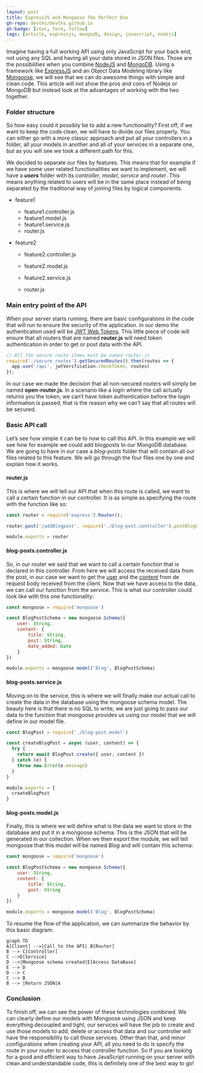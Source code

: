 ```yaml
---
layout: post
title: ExpressJS and Mongoose The Perfect Duo
gh-repo: devtks/devtks.github.io
gh-badge: [star, fork, follow]
tags: [article, expressjs, mongodb, design, javascript, nodejs]
---
```


Imagine having a full working API using only JavaScript for your back end, not using any SQL and having all your data stored in JSON files. Those are the possibilities when you combine [NodeJS](https://nodejs.org/en/) and [MongoDB](https://www.mongodb.com/). Using a framework like [ExpressJS](https://expressjs.com/) and an Object Data Modeling library like [Mongoose](https://mongoosejs.com/), we will see that we can do awesome things with simple and clean code. This article will not show the pros and cons of Nodejs or MongoDB but instead look at the advantages of working with the two together.

### Folder structure

So how easy could it possibly be to add a new functionality? First off, if we want to keep the code clean, we will have to divide our files properly. You can either go with a more classic approach and put all your controllers in a folder, all your models in another and all of your services in a separate one, but as you will see we took a different path for this.

We decided to separate our files by features. This means that for example if we have some user related functionalities we want to implement, we will have a ***users*** folder with its *controller*, *model*, *service* and *router*. This means anything related to users will be in the same place instead of being separated by the traditional way of joining files by logical components.

- feature1

  - feature1.controller.js
  - feature1.model.js
  - feature1.service.js
  - router.js

- feature2

  - feature2.controller.js

  - feature2.model.js

  - feature2.service.js

  - router.js

    

### Main entry point of the API

When your server starts running, there are basic configurations in the code that will run
to ensure the security of the application. In our demo the authentication used will be [JWT Web Tokens](https://jwt.io/). This little piece of code will ensure that all routers that are named **router.js** will need token authentication in order to get or post data with the API.

```javascript
// All the secure route items must be named router.js
require('./secure_routes').getSecuredRoutes().then(routes => {
  app.use('/api', jwtVerification.checkToken, routes)
});
```

In our case we made the decision that all non-secured routers will simply be named **open-router.js**. In a scenario like a login where the call actually returns you the token, we can’t
have token authentication before the login information is passed, that is the reason why we can’t say that all routes will be secured.



### Basic API call 

Let’s see how simple it can be to now to call this API. In this example we will see how for example we could add blogposts to our MongoDB database. We are going to have in our case a *blog-posts* folder that will contain all our files related to this feature. We will go through the four files one by one and explain how it works.



#### router.js

This is where we will tell our API that when this route is called, we want to call a certain function in our controller. It is as simple as specifying the route with the function like so: 

```javascript
const router = require('express').Router();

router.post('/addBlogpost', require('./blog-post.controller').postBlogPost)

module.exports = router
```



#### blog-posts.controller.js

So, in our router we said that we want to call a certain function that is declared in this controller. From here we will access the received data from the post, in our case we want to get the <u>user</u> and the <u>content</u> from de request body received from the client. Now that we have access to the data, we can call our function from the service. This is what our controller could look like with this one functionality:

```javascript
const mongoose = require('mongoose')

const BlogPostSchema = new mongoose.Schema({
    user: String,
    content: {
        title: String,
        post: String,
        date_added: Date
    }
})

module.exports = mongoose.model('Blog', BlogPostSchema)

```



#### blog-posts.service.js

Moving on to the service, this is where we will finally make our actual call to create the data in the database using the mongoose schema model. The beauty here is that there is no SQL to write, we are just going to pass our data to the function that mongoose provides us using our
model that we will define in our model file.

``` javascript
const BlogPost = require('./blog-post.model')

const createBlogPost = async (user, content) => {
  try {
    return await BlogPost.create({ user, content })
  } catch (e) {
    throw new Error(e.message)
  }
}

module.exports = {
  createBlogPost
}

```



#### blog-posts.model.js

Finally, this is where we will define what is the data we want to store in the database and put it in a mongoose schema. This is the JSON that will be generated in our collection. When we then export the module, we will tell mongoose that this model will be named *Blog* and will
contain this schema:

```javascript
const mongoose = require('mongoose')

const BlogPostSchema = new mongoose.Schema({
    user: String,
    content: {
        title: String,
        post: String
    }
})

module.exports = mongoose.model('Blog', BlogPostSchema)

```



To resume the flow of the application, we can summarize the behavior by this basic diagram: 

```mermaid
graph TD
A[Client] -->|Call to the API| B[Router]
B --> C[Controller]
C -->D[Service]
D -->|Mongoose schema created|E[Access DataBase]
E --> D
D --> C
C --> B
B --> |Return JSON|A

```



### Conclusion

To finish off, we can see the power of these technologies combined. We can clearly define our models with Mongoose using JSON and keep everything decoupled and tight, our services will have the job to create and use those models to add, delete or access that data and our controller will have the responsibility to call those services. Other than that, and minor configurations when creating your API, all you need to do is specify the route in your router to access that controller function. So if you are looking for a good and efficient way to have JavaScript running on your server with clean and understandable code, this is definitely one of the best way to go!